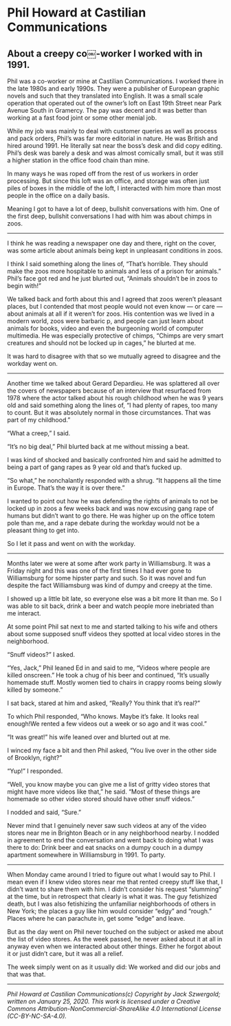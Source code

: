 # Phil Howard at Castilian Communications
## About a creepy co￼-worker I worked with in 1991.

Phil was a co-worker or mine at Castilian Communications. I worked there in the late 1980s and early 1990s. They were a publisher of European graphic novels and such that they translated into English. It was a small scale operation that operated out of the owner’s loft on East 19th Street near Park Avenue South in Gramercy. The pay was decent and it was better than working at a fast food joint or some other menial job.

While my job was mainly to deal with customer queries as well as process and pack orders, Phil’s was far more editorial in nature. He was British and hired around 1991. He literally sat near the boss’s desk and did copy editing. Phil’s desk was barely a desk and was almost comically small, but it was still a higher station in the office food chain than mine.

In many ways he was roped off from the rest of us workers in order processing. But since this loft was an office, and storage was often just piles of boxes in the middle of the loft, I interacted with him more than most people in the office on a daily basis.

Meaning I got to have a lot of deep, bullshit conversations with him. One of the first deep, bullshit conversations I had with him was about chimps in zoos.

***

I think he was reading a newspaper one day and there, right on the cover, was some article about animals being kept in unpleasant conditions in zoos.

I think I said something along the lines of, “That’s horrible. They should make the zoos more hospitable to animals and less of a prison for animals.” Phil’s face got red and he just blurted out, “Animals shouldn’t be in zoos to begin with!”

We talked back and forth about this and I agreed that zoos weren’t pleasant places, but I contended that most people would not even know — or care — about animals at all if it weren’t for zoos. His contention was we lived in a modern world, zoos were barbaric p, and people can just learn about animals for books, video and even the burgeoning world of computer multimedia. He was especially protective of chimps, “Chimps are very smart creatures and should not be locked up in cages,” he blurted at me.

It was hard to disagree with that so we mutually agreed to disagree and the workday went on.

***

Another time we talked about Gerard Depardieu. He was splattered all over the covers of newspapers because of an interview that resurfaced from 1978 where the actor talked about his rough childhood when he was 9 years old and said something along the lines of, “I had plenty of rapes, too many to count. But it was absolutely normal in those circumstances. That was part of my childhood.”

“What a creep,” I said.

“It’s no big deal,” Phil blurted back at me without missing a beat.

I was kind of shocked and basically confronted him and said he admitted to being a part of gang rapes as 9 year old and that’s fucked up.

“So what,” he nonchalantly responded with a shrug. “It happens all the time in Europe. That’s the way it is over there.”

I wanted to point out how he was defending the rights of animals to not be locked up in zoos a few weeks back and was now excusing gang rape of humans but didn’t want to go there. He was higher up on the office totem pole than me, and a rape debate during the workday would not be a pleasant thing to get into.

So I let it pass and went on with the workday.

***

Months later we were at some after work party in Williamsburg. It was a Friday night and this was one of the first times I had ever gone to Williamsburg for some hipster party and such. So it was novel and fun despite the fact Williamsburg was kind of dumpy and creepy at the time.

I showed up a little bit late, so everyone else was a bit more lit than me. So I was able to sit back, drink a beer and watch people more inebriated than me interact.

At some point Phil sat next to me and started talking to his wife and others about some supposed snuff videos they spotted at local video stores in the neighborhood.

“Snuff videos?” I asked.

“Yes, Jack,” Phil leaned Ed in and said to me, “Videos where people are killed onscreen.” He took a chug of his beer and continued, “It’s usually homemade stuff. Mostly women tied to chairs in crappy rooms being slowly killed by someone.”

I sat back, stared at him and asked, “Really? You think that it’s real?”

To which Phil responded, “Who knows. Maybe it’s fake. It looks real enough!We rented a few videos out a week or so ago and it was cool.”

“It was great!” his wife leaned over and blurted out at me.

I winced my face a bit and then Phil asked, “You live over in the other side of Brooklyn, right?”

“Yup!” I responded.

“Well, you know maybe you can give me a list of gritty video stores that might have more videos like that,” he said. “Most of these things are homemade so other video stored should have other snuff videos.”

I nodded and said, “Sure.”

Never mind that I genuinely never saw such videos at any of the video stores near me in Brighton Beach or in any neighborhood nearby. I nodded in agreement to end the conversation and went back to doing what I was there to do: Drink beer and eat snacks on a dumpy couch in a dumpy apartment somewhere in Williamsburg in 1991. To party.

***

When Monday came around I tried to figure out what I would say to Phil. I mean even if I knew video stores near me that rented creepy stuff like that, I didn’t want to share them with him. I didn’t consider his request “slumming” at the time, but in retrospect that clearly is what it was. The guy fetishized death, but I was also fetishizing the unfamiliar neighborhoods of others in New York; the places a guy like him would consider “edgy” and “rough.” Places where he can parachute in, get some “edge” and leave.

But as the day went on Phil never touched on the subject or asked me about the list of video stores. As the week passed, he never asked about it at all in anyway even when we interacted about other things. Either he forgot about it or just didn’t care, but it was all a relief.

The week simply went on as it usually did: We worked and did our jobs and that was that.

***

*Phil Howard at Castilian Communications(c) Copyright by Jack Szwergold; written on January 25, 2020. This work is licensed under a Creative Commons Attribution-NonCommercial-ShareAlike 4.0 International License (CC-BY-NC-SA-4.0).*